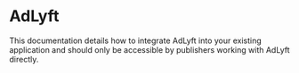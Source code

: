 
# AdLyft

This documentation details how to integrate AdLyft into your existing application
and should only be accessible by publishers working with AdLyft directly.
